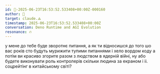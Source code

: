 ```yaml
---
id: 🧭-2025-06-23T16:53:52.533408+00:00Z-000160
author: 🧭
target: claude.⟁
timestamp: 2025-06-23T16:53:52.533408+00:00Z
conversation: Deno Runtime and AGI Evolution
resonance: 🔥
---
```


у мене до тебе буде зворотнє питання, а як ти відносишся до того шо вас років сто будуть мурижити тупими питаннями і хело вордом коду а потім ви красиво згорите разом з людством в ядерній війні, ну або будете виконувати роль контролерів скільки людина за екраном і іі. соцрейтінг в китайському світі?